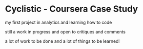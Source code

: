 # Cyclistic - Coursera Case Study
my first project in analytics and learning how to code

still a work in progress and open to critiques and comments

a lot of work to be done and a lot of things to be learned!
